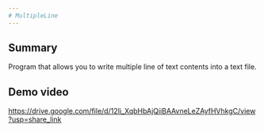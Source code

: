 ```yaml
---
# MultipleLine
---
```

## Summary 
Program that allows you to write multiple line of text contents into a text file. 
## Demo video 
https://drive.google.com/file/d/12Ii_XqbHbAjQiiBAAvneLeZAyfHVhkgC/view?usp=share_link
